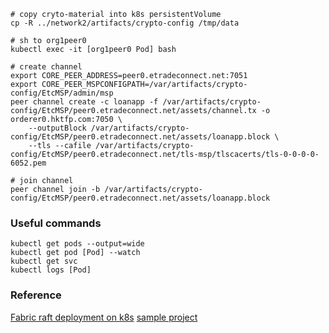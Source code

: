 ```shell script
# copy cryto-material into k8s persistentVolume
cp -R ../network2/artifacts/crypto-config /tmp/data
```

```shell script
# sh to org1peer0
kubectl exec -it [org1peer0 Pod] bash
```

```shell script
# create channel
export CORE_PEER_ADDRESS=peer0.etradeconnect.net:7051
export CORE_PEER_MSPCONFIGPATH=/var/artifacts/crypto-config/EtcMSP/admin/msp
peer channel create -c loanapp -f /var/artifacts/crypto-config/EtcMSP/peer0.etradeconnect.net/assets/channel.tx -o orderer0.hktfp.com:7050 \
    --outputBlock /var/artifacts/crypto-config/EtcMSP/peer0.etradeconnect.net/assets/loanapp.block \
    --tls --cafile /var/artifacts/crypto-config/EtcMSP/peer0.etradeconnect.net/tls-msp/tlscacerts/tls-0-0-0-0-6052.pem

# join channel
peer channel join -b /var/artifacts/crypto-config/EtcMSP/peer0.etradeconnect.net/assets/loanapp.block
```

### Useful commands

```shell script
kubectl get pods --output=wide
kubectl get pod [Pod] --watch
kubectl get svc
kubectl logs [Pod]
```

### Reference

[Fabric raft deployment on k8s](https://medium.com/@oap.py/deploying-hyperledger-fabric-on-kubernetes-raft-consensus-685e3c4bb0ad)
[sample project](https://github.com/feitnomore/hyperledger-fabric-kubernetes)
